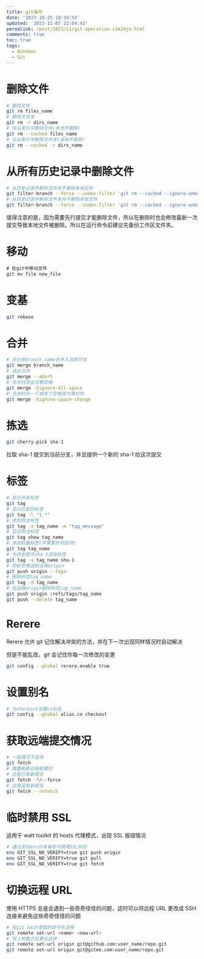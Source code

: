 ```yaml
---
title: git操作
date: '2023-10-25 18:39:54'
updated: '2023-11-07 22:04:43'
permalink: /post/2023/11/git-operation-z1k24je.html
comments: true
toc: true
tags:
  - Windows
  - Git
---
```





# 删除文件

```bash
# 删除文件
git rm files_name
# 删除文件夹
git rm -r dirs_name
# 仅从索引中删除文件(本地不删除)
git rm --cached files_name
# 仅从索引中删除文件夹(本地不删除)
git rm --cached -r dirs_name
```

# 从所有历史记录中删除文件

```bash
# 从历史记录中删除文件并不删除本地文件
git filter-branch --force --index-filter 'git rm --cached --ignore-unmatch files_name' --prune-empty --tag-name-filter cat -- --all
# 从历史记录中删除文件夹并不删除本地文件
git filter-branch --force --index-filter 'git rm --cached --ignore-unmatch -r dirs_name' --prune-empty --tagname-filter cat -- --all
```

值得注意的是，因为需要先行提交才能删除文件，所以在删除时也会修改最新一次提交导致本地文件被删除。所以在运行命令前建议先备份工作区文件夹。

# 移动

```java
# 在git中移动文件
git mv file new_file
```

# 变基

```bash
git rebase
```

# 合并

```bash
# 将分支branch_name合并入当前分支
git merge branch_name
# 退出合并
git merge --abort
# 合并时完全忽略空格
git merge -Xignore-all-space
# 合并时将一个或多个空格视为等价的
git merge -Xignore-space-change
```

# 拣选

```bash
git cherry-pick sha-1
```

拉取 sha-1 提交到当前分支，并且提供一个新的 sha-1 给这次提交

# 标签

```bash
# 显示所有标签
git tag
# 显示匹配的标签
git tag -l "1.*"
# 添加附注标签
git tag -a tag_name -m "tag_message"
# 显示附注标签
git tag show tag_name
# 添加轻量标签(不需要任何选项)
git tag tag_name
# 为历史提交sha-1添加标签
git tag -a tag_name sha-1
# 将标签推送到远程origin
git push origin --tags
# 删除标签tag_name
git tag -d tag_name
# 在远程origin删除标签tag_name
git push origin :refs/tags/tag_name
git push --delete tag_name
```

# Rerere

Rerere 允许 git 记住解决冲突的方法，并在下一次出现同样情况时自动解决

但是不能乱改，git 会记住你每一次修改的变更

```bash
git config --global rerere.enable true
```

# 设置别名

```bash
# 为checkout设置co别名
git config --global alias.co checkout
```

# 获取远端提交情况

```bash
# 一般情况下适用
git fetch
# 需要刷新远程配置时
# 远程已有新提交
git fetch -f/--force
# 远程没有新提交
git fetch --refetch
```

# 临时禁用 SSL

适用于 watt toolkit 的 hosts 代理模式，出现 SSL 报错情况

```bash
# 通过添加env对本条命令禁用SSL校验
env GIT_SSL_NO_VERIFY=true git push origin
env GIT_SSL_NO_VERIFY=true git pull
env GIT_SSL_NO_VERIFY=true git fetch
```

# 切换远程 URL

使用 HTTPS 总是会遇到一些奇奇怪怪的问题，这时可以将远程 URL 更改成 SSH 连接来避免这些奇奇怪怪的问题

```bash
# 在git bash里面的命令长这样
git remote set-url <name> <new-url>
# 写上参数之后要长这样
git remote set-url origin git@github.com:user_name/repo.git
git remote set-url origin git@gitee.com:user_name/repo.git
```
